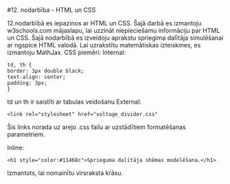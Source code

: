 #12. nodarbība - HTML un CSS

12.nodarbībā es iepazinos ar HTML un CSS. Šajā darbā es izmantoju w3schools.com mājaslapu, lai uzzināt niepieciešamu informāciju par HTML un CSS. Šajā nodarbībā es izveidoju aprakstu spriegima dalītāja simulēšanai ar ngspice HTML valodā. Lai uzrakstītu matemātiskas izteiskmes, es izmantoju MathJax.
CSS piemēri:
Internal:

	td, th {
	border: 3px double black;
	text-align: center;
	padding: 3px;
	}

td un th ir saistīti ar tabulas veidošanu
External:

	<link rel="stylesheet" href="voltage_divider.css"

Šis links norada uz arejo .css failu ar uzstādītiem formatēšanas parametriem.
 
Inline:

	<h1 style="color:#11468c">Sprieguma dalītāja shēmas modelēšana.</h1>

Izmantots, lai nomainītu virsraksta krāsu.
